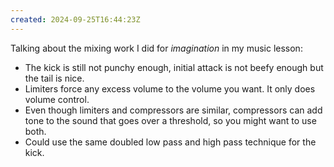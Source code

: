 ```yaml
---
created: 2024-09-25T16:44:23Z
---
```


Talking about the mixing work I did for _imagination_ in my music lesson:
- The kick is still not punchy enough, initial attack is not beefy enough but the tail is nice.
- Limiters force any excess volume to the volume you want. It only does volume control.
- Even though limiters and compressors are similar, compressors can add tone to the sound that goes over a threshold, so you might want to use both.
- Could use the same doubled low pass and high pass technique for the kick.
